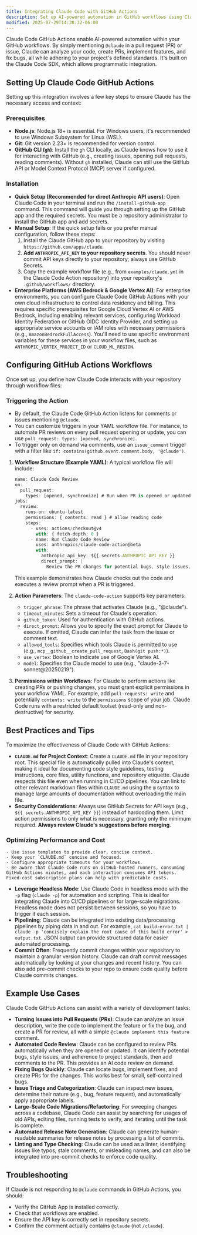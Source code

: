```yaml
---
title: Integrating Claude Code with GitHub Actions
description: Set up AI-powered automation in GitHub workflows using Claude Code for code reviews and pull requests.
modified: 2025-07-29T14:38:32-06:00
---
```


Claude Code GitHub Actions enable AI-powered automation within your GitHub workflows. By simply mentioning `@claude` in a pull request (PR) or issue, Claude can analyze your code, create PRs, implement features, and fix bugs, all while adhering to your project's defined standards. It's built on the Claude Code SDK, which allows programmatic integration.

## Setting Up Claude Code GitHub Actions

Setting up this integration involves a few key steps to ensure Claude has the necessary access and context:

### Prerequisites

- **Node.js**: Node.js 18+ is essential. For Windows users, it's recommended to use Windows Subsystem for Linux (WSL).
- **Git**: Git version 2.23+ is recommended for version control.
- **GitHub CLI (`gh`)**: Install the `gh` CLI locally, as Claude knows how to use it for interacting with GitHub (e.g., creating issues, opening pull requests, reading comments). Without `gh` installed, Claude can still use the GitHub API or Model Context Protocol (MCP) server if configured.

### Installation

- **Quick Setup (Recommended for direct Anthropic API users)**: Open Claude Code in your terminal and run the `/install-github-app` command. This command will guide you through setting up the GitHub app and the required secrets. You must be a repository administrator to install the GitHub app and add secrets.
- **Manual Setup**: If the quick setup fails or you prefer manual configuration, follow these steps:
  1. Install the Claude GitHub app to your repository by visiting `https://github.com/apps/claude`.
  2. **Add `ANTHROPIC_API_KEY` to your repository secrets**. You should never commit API keys directly to your repository; always use GitHub Secrets.
  3. Copy the example workflow file (e.g., from `examples/claude.yml` in the Claude Code Action repository) into your repository's `.github/workflows/` directory.
- **Enterprise Platforms (AWS Bedrock & Google Vertex AI)**: For enterprise environments, you can configure Claude Code GitHub Actions with your own cloud infrastructure to control data residency and billing. This requires specific prerequisites for Google Cloud Vertex AI or AWS Bedrock, including enabling relevant services, configuring Workload Identity Federation or GitHub OIDC Identity Provider, and setting up appropriate service accounts or IAM roles with necessary permissions (e.g., `AmazonBedrockFullAccess`). You'll need to use specific environment variables for these services in your workflow files, such as `ANTHROPIC_VERTEX_PROJECT_ID` or `CLOUD_ML_REGION`.

## Configuring GitHub Actions Workflows

Once set up, you define how Claude Code interacts with your repository through workflow files:

### Triggering the Action

- By default, the Claude Code GitHub Action listens for comments or issues mentioning `@claude`.
- You can customize triggers in your YAML workflow file. For instance, to automate PR reviews on every pull request opening or update, you can use `pull_request: types: [opened, synchronize]`.
- To trigger only on demand via comments, use an `issue_comment` trigger with a filter like `if: contains(github.event.comment.body, '@claude')`.

1. **Workflow Structure (Example YAML)**: A typical workflow file will include:

   ```ts
   name: Claude Code Review
   on:
     pull_request:
       types: [opened, synchronize] # Run when PR is opened or updated
   jobs:
     review:
       runs-on: ubuntu-latest
       permissions: { contents: read } # allow reading code
       steps:
         - uses: actions/checkout@v4
           with: { fetch-depth: 0 }
         - name: Run Claude Code Review
           uses: anthropics/claude-code-action@beta
           with:
             anthropic_api_key: ${{ secrets.ANTHROPIC_API_KEY }}
             direct_prompt: |
               Review the PR changes for potential bugs, style issues, and adherence to our standards. Provide a detailed comment with findings and suggestions.
   ```

   This example demonstrates how Claude checks out the code and executes a review prompt when a PR is triggered.

2. **Action Parameters**: The `claude-code-action` supports key parameters:
   - `trigger_phrase`: The phrase that activates Claude (e.g., "@claude").
   - `timeout_minutes`: Sets a timeout for Claude's operation.
   - `github_token`: Used for authentication with GitHub actions.
   - `direct_prompt`: Allows you to specify the exact prompt for Claude to execute. If omitted, Claude can infer the task from the issue or comment text.
   - `allowed_tools`: Specifies which tools Claude is permitted to use (e.g., `mcp__github__create_pull_request`, `Bash(git push:*)`).
   - `use_vertex`: Boolean to indicate use of Google Vertex AI.
   - `model`: Specifies the Claude model to use (e.g., "claude-3-7-sonnet@20250219").

3. **Permissions within Workflows**: For Claude to perform actions like creating PRs or pushing changes, you must grant explicit permissions in your workflow YAML. For example, add `pull-requests: write` and potentially `contents: write` to the `permissions` scope of your job. Claude Code runs with a restricted default toolset (read-only and non-destructive) for security.

## Best Practices and Tips

To maximize the effectiveness of Claude Code with GitHub Actions:

- **`CLAUDE.md` for Project Context**: Create a `CLAUDE.md` file in your repository root. This special file is automatically pulled into Claude's context, making it ideal for documenting code style guidelines, testing instructions, core files, utility functions, and repository etiquette. Claude respects this file even when running in CI/CD pipelines. You can link to other relevant markdown files within `CLAUDE.md` using the `@` syntax to manage large amounts of documentation without overloading the main file.
- **Security Considerations**: Always use GitHub Secrets for API keys (e.g., `${{ secrets.ANTHROPIC_API_KEY }}`) instead of hardcoding them. Limit action permissions to only what is necessary, granting only the minimum required. **Always review Claude's suggestions before merging**.

### Optimizing Performance and Cost

    - Use issue templates to provide clear, concise context.
    - Keep your `CLAUDE.md` concise and focused.
    - Configure appropriate timeouts for your workflows.
    - Be aware that Claude Code runs on GitHub-hosted runners, consuming GitHub Actions minutes, and each interaction consumes API tokens. Fixed-cost subscription plans can help with predictable costs.

- **Leverage Headless Mode**: Use Claude Code in headless mode with the `-p` flag (`claude -p`) for automation and scripting. This is ideal for integrating Claude into CI/CD pipelines or for large-scale migrations. Headless mode does not persist between sessions, so you have to trigger it each session.
- **Pipelining**: Claude can be integrated into existing data/processing pipelines by piping data in and out. For example, `cat build-error.txt | claude -p 'concisely explain the root cause of this build error' > output.txt`. JSON output can provide structured data for easier automated processing.
- **Commit Often**: Frequently commit changes within your repository to maintain a granular version history. Claude can draft commit messages automatically by looking at your changes and recent history. You can also add pre-commit checks to your repo to ensure code quality before Claude commits changes.

## Example Use Cases

Claude Code GitHub Actions can assist with a variety of development tasks:

- **Turning Issues into Pull Requests (PRs)**: Claude can analyze an issue description, write the code to implement the feature or fix the bug, and create a PR for review, all with a simple `@claude implement this feature` comment.
- **Automated Code Review**: Claude can be configured to review PRs automatically when they are opened or updated. It can identify potential bugs, style issues, and adherence to project standards, then add comments to the PR. This provides an AI code review on demand.
- **Fixing Bugs Quickly**: Claude can locate bugs, implement fixes, and create PRs for the changes. This works best for small, self-contained bugs.
- **Issue Triage and Categorization**: Claude can inspect new issues, determine their nature (e.g., bug, feature request), and automatically apply appropriate labels.
- **Large-Scale Code Migrations/Refactoring**: For sweeping changes across a codebase, Claude Code can assist by searching for usages of old APIs, editing files, running tests to verify, and iterating until the task is complete.
- **Automated Release Note Generation**: Claude can generate human-readable summaries for release notes by processing a list of commits.
- **Linting and Type Checking**: Claude can be used as a linter, identifying issues like typos, stale comments, or misleading names, and can also be integrated into pre-commit checks to enforce code quality.

## Troubleshooting

If Claude is not responding to `@claude` commands in GitHub Actions, you should:

- Verify the GitHub App is installed correctly.
- Check that workflows are enabled.
- Ensure the API key is correctly set in repository secrets.
- Confirm the comment actually contains `@claude` (not `/claude`).
